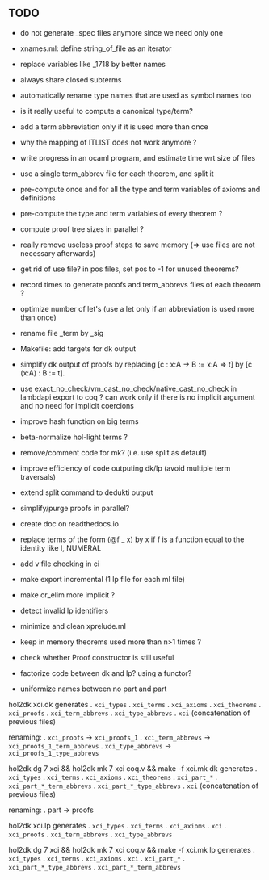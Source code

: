 TODO
----

- do not generate _spec files anymore since we need only one

- xnames.ml: define string_of_file as an iterator

- replace variables like _1718 by better names

- always share closed subterms

- automatically rename type names that are used as symbol names too

- is it really useful to compute a canonical type/term?

- add a term abbreviation only if it is used more than once

- why the mapping of ITLIST does not work anymore ?

- write progress in an ocaml program, and estimate time wrt size of files

- use a single term_abbrev file for each theorem, and split it

- pre-compute once and for all the type and term variables of axioms and definitions

- pre-compute the type and term variables of every theorem ?

- compute proof tree sizes in parallel ?

- really remove useless proof steps to save memory (=> use files are not necessary afterwards)

- get rid of use file? in pos files, set pos to -1 for unused theorems?

- record times to generate proofs and term_abbrevs files of each theorem ?

- optimize number of let's (use a let only if an abbreviation is used more than once)

- rename file _term by _sig

- Makefile: add targets for dk output

- simplify dk output of proofs by replacing [c : x:A -> B := x:A => t] by [c (x:A) : B := t].

- use exact_no_check/vm_cast_no_check/native_cast_no_check in lambdapi export to coq ? can work only if there is no implicit argument and no need for implicit coercions

- improve hash function on big terms

- beta-normalize hol-light terms ?

- remove/comment code for mk? (i.e. use split as default)

- improve efficiency of code outputing dk/lp (avoid multiple term traversals)

- extend split command to dedukti output

- simplify/purge proofs in parallel?

- create doc on readthedocs.io

- replace terms of the form (@f _ x) by x if f is a function equal to
  the identity like I, NUMERAL

- add v file checking in ci

- make export incremental (1 lp file for each ml file)

- make or_elim more implicit ?

- detect invalid lp identifiers

- minimize and clean xprelude.ml

- keep in memory theorems used more than n>1 times ?

- check whether Proof constructor is still useful

- factorize code between dk and lp? using a functor?

- uniformize names between no part and part

hol2dk xci.dk generates
    . `xci_types`
    . `xci_terms`
    . `xci_axioms`
    . `xci_theorems`
    . `xci_proofs`
    . `xci_term_abbrevs`
    . `xci_type_abbrevs`
    . `xci`
(concatenation of previous files)

renaming:
    . `xci_proofs` -> `xci_proofs_1`
    . `xci_term_abbrevs` -> `xci_proofs_1_term_abbrevs`
    . `xci_type_abbrevs` -> `xci_proofs_1_type_abbrevs`
    
hol2dk dg 7 xci && hol2dk mk 7 xci coq.v && make -f xci.mk dk generates
    . `xci_types`
    . `xci_terms`
    . `xci_axioms`
    . `xci_theorems`
    . `xci_part_*`
    . `xci_part_*_term_abbrevs`
    . `xci_part_*_type_abbrevs`
    . `xci`
(concatenation of previous files)

renaming:
    . part -> proofs
    
hol2dk xci.lp generates
    . `xci_types`
    . `xci_terms`
    . `xci_axioms`
    . `xci`
    . `xci_proofs`
    . `xci_term_abbrevs`
    . `xci_type_abbrevs`

hol2dk dg 7 xci && hol2dk mk 7 xci coq.v && make -f xci.mk lp generates
    . `xci_types`
    . `xci_terms`
    . `xci_axioms`
    . `xci`
    . `xci_part_*`
    . `xci_part_*_type_abbrevs`
    . `xci_part_*_term_abbrevs`
    
